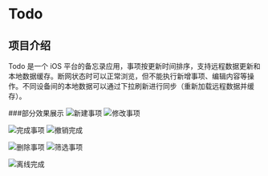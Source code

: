# Todo
## 项目介绍
Todo 是一个 iOS 平台的备忘录应用，事项按更新时间排序，支持远程数据更新和本地数据缓存。断网状态时可以正常浏览，但不能执行新增事项、编辑内容等操作。不同设备间的本地数据可以通过下拉刷新进行同步（重新加载远程数据并缓存）。

###部分效果展示
![新建事项](https://github.com/sheepy1/Todo/raw/master/Gif/create_item.gif)&nbsp;![修改事项](https://github.com/sheepy1/Todo/raw/master/Gif/update_item.gif)&nbsp;

![完成事项](https://github.com/sheepy1/Todo/raw/master/Gif/finish_item.gif)&nbsp;![撤销完成](https://github.com/sheepy1/Todo/raw/master/Gif/revert_item.gif)&nbsp;

![删除事项](https://github.com/sheepy1/Todo/raw/master/Gif/delete_item.gif)&nbsp;![筛选事项](https://github.com/sheepy1/Todo/raw/master/Gif/select_item_status.gif)&nbsp;

![离线完成](https://github.com/sheepy1/Todo/raw/master/Gif/local_finish.gif)&nbsp;

